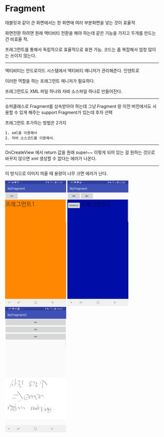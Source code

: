 Fragment
=============

태블릿과 같이 큰 화면에서는 한 화면에 여러 부분화면을 넣는 것이 효율적

화면전환 하려면 원래 액티비티 전환을 해야 하는데 같은 기능을 가지고 두개를 만드는 건 비효율 적.

프래그먼트를 통해서 독립적으로 효율적으로 표현 가능. 코드는 좀 복잡해서 엄청 많이는 쓰이지 않는다. 


------


액티비티는 안드로이드 시스템에서 액티비티 매니저가 관리해준다. 인덴트로 

이러한 역할을 하는 프래그먼트 매니저가 필요하다. 


프래그먼트도 XML 파일 하나와 자바 소스파일 하나로 만들어진다.

------

슈퍼클래스로 Fragment를 상속받아야 하는데 그냥 Fragment 랑 이전 버전에서도 사용할 수 있게 해주는 support Fragment가 있는데 후자 선택

프래그먼트 추가하는 방법은 2가지 

	1. xml을 이용해서
	2. 자바 소스코드를 이용해서.

----

OnCreateView 에서 return 값을 원래 super~~ 이렇게 되어 있는 걸 원하는 것으로 바꾸지 않으면 
xml 생성할 수 없다는 에러가 나온다.

---- 

이 방식으로 이미지 띄울 때 용량이 너무 크면 에러가 난다.

<div>
	<img src="./pic/a.jpg" width="200">
	<img src="./pic/b.jpg" width="200">
	<img src="./pic/c.jpg" width="200">
</div>